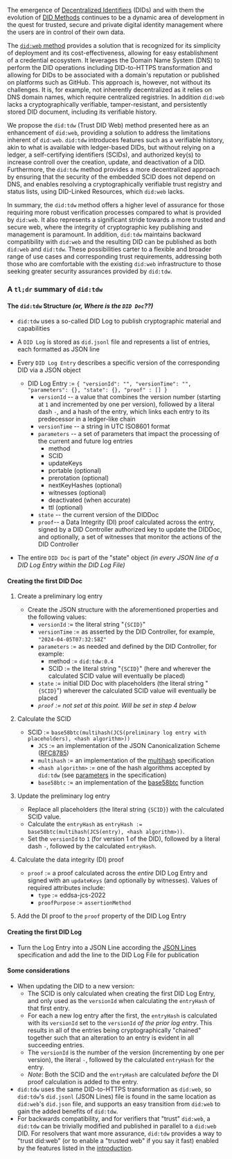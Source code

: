 The emergence of [Decentralized Identifiers](https://www.w3.org/TR/did-core/)
(DIDs) and with them the evolution of [DID
Methods](https://decentralized-id.com/web-standards/w3c/decentralized-identifier/did-methods/)
continues to be a dynamic area of development in the quest for trusted, secure
and private digital identity management where the users are in control of their
own data.

The [`did:web` method](https://w3c-ccg.github.io/did-method-web/) provides a solution that is recognized 
for its simplicity of deployment and its cost-effectiveness, allowing for easy establishment of a 
credential ecosystem. It leverages the Domain Name System (DNS) to perform the DID operations including 
DID-to-HTTPS transformation and allowing for DIDs to be associated with a domain's reputation or published 
on platforms such as GitHub. This approach is, however, not without its challenges. It is, for example, not 
inherently decentralized as it relies on DNS domain names, which require centralized registries. In addition 
`did:web` lacks a cryptographically verifiable, tamper-resistant, and persistently stored DID document,
including its verifiable history.

We propose the `did:tdw` (Trust DID Web) method presented here as an enhancement of `did:web`, providing a 
solution to address the limitations inherent of `did:web`. `did:tdw` introduces features such as a 
verifiable history, akin to what is available with ledger-based DIDs, but without relying on a ledger,
a self-certifying identifiers (SCIDs), and authorized key(s) to increase controll over the creation, update,
and deactivation of a DID. Furthermore, the `did:tdw` method provides a more decentralized approach by ensuring 
that the security of the embedded SCID does not depend on DNS, and enables resolving a cryptographically 
verifiable trust registry and status lists, using DID-Linked Resources, which `did:web` lacks. 

In summary, the `did:tdw` method offers a higher level of assurance for those requiring more robust verification 
processes compared to what is provided by `did:web`. It also represents a significant stride towards a more 
trusted and secure web, where the integrity of cryptographic key publishing and management is paramount. 
In addition, `did:tdw` maintains backward compatibility with `did:web` and the resulting DID can be published 
as both `did:web` and `did:tdw`. These possibilities carter to a flexible and broader range of use cases and 
corresponding trust requirements, addressing both those who are comfortable with the existing `did:web` 
infrastructure to those seeking greater security assurances provided by `did:tdw`. 

### A `tl;dr` summary of `did:tdw`

#### The `did:tdw` Structure *(or, Where is the `DID Doc`??)*

- `did:tdw` uses a so-called DID Log to publish cryptographic material and capabilities
- A `DID Log` is stored as `did.jsonl` file and represents a list of entries, each formatted as JSON line
- Every `DID Log Entry` describes a specific version of the corresponding DID via a JSON object
    - DID Log Entry := `{ "versionId": "", "versionTime": "", "parameters": {}, "state": {}, "proof" : [] }`  
        - `versionId` -- a value that combines the version number (starting at `1` and incremented by one per version), followed by a literal dash `-`, and a hash of the entry, which links each entry to its predecessor in a ledger-like chain
        - `versionTime` -- a string in UTC ISO8601 format 
        - `parameters` -- a set of parameters that impact the processing of the current and future log entries
            - method
            - SCID
            - updateKeys
            - portable (optional)
            - prerotation (optional)
            - nextKeyHashes (optional)
            - witnesses (optional)
            - deactivated (when accurate)
            - ttl (optional)
       - `state` -- the current version of the DIDDoc
       - `proof`-- a Data Integrity (DI) proof calculated across the entry, signed by a DID Controller authorized key to update the DIDDoc, and optionally, a set of witnesses that monitor the actions of the DID Controller

- The entire `DID Doc` is part of the "state" object *(in every JSON line of a DID Log Entry within the DID Log File)*

#### Creating the first DID Doc

1. Create a preliminary log entry
    - Create the JSON structure with the aforementioned properties and the following values:
        - `versionId` := the literal string "`{SCID}`"
        - `versionTime` := as asserted by the DID Controller, for example, `"2024-04-05T07:32:58Z"`
        - `parameters` := as needed and defined by the DID Controller, for example:
            - method := `did:tdw:0.4`
            - SCID := the literal string "`{SCID}`" (here and wherever the calculated SCID value will eventually be placed)
        - `state` := initial DID Doc with placeholders (the literal string "`{SCID}`") wherever the calculated SCID value will eventually be placed
        - *`proof` := not set at this point. Will be set in step 4 below*

2. Calculate the SCID
    - SCID := `base58btc(multihash(JCS(preliminary log entry with placeholders), <hash algorithm>))`
        - `JCS` := an implementation of the JSON Canonicalization Scheme ([RFC8785](https://www.rfc-editor.org/info/rfc8785))
        - `multihash` := an implementation of the [multihash](https://multiformats.io/multihash/) specification
        - `<hash algorithm>` := one of the hash algorithms accepted by  `did:tdw` (see [parameters](https://identity.foundation/trustdidweb/#didtdw-did-method-parameters) in the specification)
        - `base58btc` := an implementation of the [base58btc](https://datatracker.ietf.org/doc/html/draft-msporny-base58-03) function

3. Update the preliminary log entry
    - Replace all placeholders (the literal string `{SCID}`) with the calculated SCID value.
    - Calculate the `entryHash` as `entryHash := base58btc(multihash(JCS(entry), <hash algorithm>))`.
    - Set the `versionId` to `1` (for version 1 of the DID), followed by a literal dash `-`, followed by the calculated `entryHash`.

4. Calculate the data integrity (DI) proof
    - `proof` := a proof calculated across the *entire* DID Log Entry and signed with an `updateKeys` (and optionally by witnesses). Values of required attributes include:
        - `type` := eddsa-jcs-2022
        - `proofPurpose` := `assertionMethod`

5. Add the DI proof to the `proof` property of the DID Log Entry

#### Creating the first DID Log

- Turn the Log Entry into a JSON Line according the [JSON Lines](https://jsonlines.org/) specification and add the line to the DID Log File for publication

#### Some considerations

- When updating the DID to a new version:
    - The SCID is only calculated when creating the first DID Log Entry, and
      only used as the `versionId` when calculating the `entryHash` of that
      first entry.
    - For each a new log entry after the first, the `entryHash` is calculated
      with its `versionId` set to the `versionId` *of the prior log entry*. This
      results in all of the entries being cryptographically "chained" together
      such that an alteration to an entry is evident in all succeeding entries.
    - The `versionId` is the number of the version (incrementing by one per version), the literal `-`, followed by the calculated `entryHash` for the entry.
    - *Note*: Both the SCID and the `entryHash` are calculated *before* the DI
      proof calculation is added to the entry.
- `did:tdw` uses the same DID-to-HTTPS transformation as `did:web`, so
  `did:tdw`'s  `did.jsonl` (JSON Lines) file is found in the same location as
  `did:web`'s `did.json` file, and supports an easy transition from `did:web` to
  gain the added benefits of `did:tdw`.
- For backwards compatibility, and for verifiers that "trust" `did:web`, a
`did:tdw` can be trivially modified and published in parallel to a `did:web`
DID. For resolvers that want more assurance, `did:tdw` provides a way to "trust
did:web" (or to enable a "trusted web" if you say it fast) enabled by the
features listed in the [introduction](./README.md).
